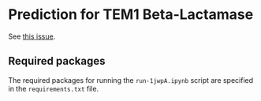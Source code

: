 # Prediction for TEM1 Beta-Lactamase
See [this issue](https://github.com/skrhakv/CryptoBench/issues/1).

## Required packages
The required packages for running the `run-1jwpA.ipynb` script are specified in the `requirements.txt` file.